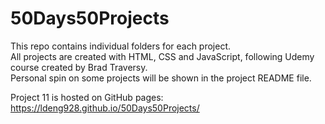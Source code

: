 # 50Days50Projects  

  This repo contains individual folders for each project.  
  All projects are created with HTML, CSS and JavaScript, following Udemy course created by Brad Traversy.  
  Personal spin on some projects will be shown in the project README file.  
  
  Project 11 is hosted on GitHub pages: https://ldeng928.github.io/50Days50Projects/
